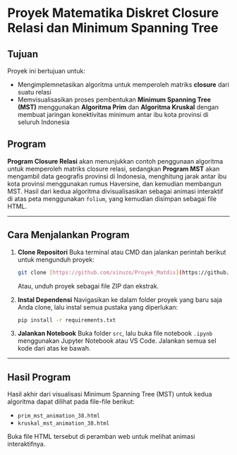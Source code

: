 # Proyek Matematika Diskret Closure Relasi dan Minimum Spanning Tree

## Tujuan
Proyek ini bertujuan untuk:
- Mengimplemnetasikan algoritma untuk memperoleh matriks **closure** dari suatu relasi
- Memvisualisasikan proses pembentukan **Minimum Spanning Tree (MST)** menggunakan **Algoritma Prim** dan **Algoritma Kruskal** dengan membuat jaringan konektivitas minimum antar ibu kota provinsi di seluruh Indonesia

## Program
**Program Closure Relasi** akan menunjukkan contoh penggunaan algoritma untuk memperoleh matriks closure relasi, sedangkan **Program MST** akan mengambil data geografis provinsi di Indonesia, menghitung jarak antar ibu kota provinsi menggunakan rumus Haversine, dan kemudian membangun MST. Hasil dari kedua algoritma divisualisasikan sebagai animasi interaktif di atas peta menggunakan `folium`, yang kemudian disimpan sebagai file HTML.

---
## Cara Menjalankan Program
1.  **Clone Repositori**
    Buka terminal atau CMD dan jalankan perintah berikut untuk mengunduh proyek:
    ```bash
    git clone [https://github.com/xinuzo/Proyek_Matdis](https://github.com/xinuzo/Proyek_Matdis)
    ```
    Atau, unduh proyek sebagai file ZIP dan ekstrak.

2.  **Instal Dependensi**
    Navigasikan ke dalam folder proyek yang baru saja Anda clone, lalu instal semua pustaka yang diperlukan:
    ```bash
    pip install -r requirements.txt
    ```

3.  **Jalankan Notebook**
    Buka folder `src`, lalu buka file notebook `.ipynb` menggunakan Jupyter Notebook atau VS Code. Jalankan semua sel kode dari atas ke bawah.

---

## Hasil Program

Hasil akhir dari visualisasi Minimum Spanning Tree (MST) untuk kedua algoritma dapat dilihat pada file-file berikut:
- `prim_mst_animation_38.html`
- `kruskal_mst_animation_38.html`

Buka file HTML tersebut di peramban web untuk melihat animasi interaktifnya.

